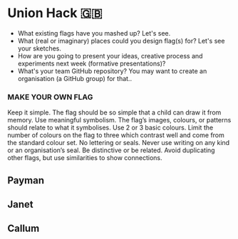 # Union Hack :gb:

* What existing flags have you mashed up? Let's see.
* What (real or imaginary) places could you design flag(s) for? Let's see your sketches.
* How are you going to present your ideas, creative process and experiments next week (formative presentations)?
* What's your team GitHub repository? You may want to create an organisation (a GitHub group) for that..

### MAKE YOUR OWN FLAG

Keep it simple. The flag should be so simple that a child can draw it from memory.
Use meaningful symbolism. The flag’s images, colours, or patterns should relate to what it symbolises.
Use 2 or 3 basic colours. Limit the number of colours on the flag to three which contrast well and come from the standard colour set.
No lettering or seals. Never use writing on any kind or an organisation’s seal.
Be distinctive or be related. Avoid duplicating other flags, but use similarities to show connections.



## Payman

## Janet

## Callum

